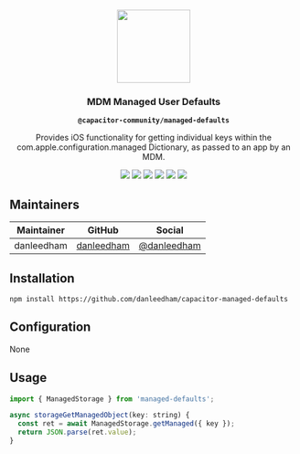 <p align="center"><br><img src="https://user-images.githubusercontent.com/236501/85893648-1c92e880-b7a8-11ea-926d-95355b8175c7.png" width="128" height="128" /></p>
<h3 align="center">MDM Managed User Defaults</h3>
<p align="center"><strong><code>@capacitor-community/managed-defaults</code></strong></p>
<p align="center">
  Provides iOS functionality for getting individual keys within the com.apple.configuration.managed Dictionary, as passed to an app by an MDM.
</p>

<p align="center">
  <img src="https://img.shields.io/maintenance/yes/2021" />
  <a href="https://github.com/danleedham/capacitor-managed-defaults/actions?query=workflow%3A%22Build%20Plugin%22"><img src="https://img.shields.io/github/workflow/status/danleedham/capacitor-managed-defaults/Build%20Plugin" /></a>
  <img src="https://img.shields.io/github/package-json/v/danleedham/capacitor-managed-defaults" />
  <img src="https://img.shields.io/github/v/release/danleedham/capacitor-managed-defaults" />
  <img src="https://img.shields.io/github/languages/count/danleedham/capacitor-managed-defaults" />
  <img src="https://img.shields.io/github/languages/top/danleedham/capacitor-managed-defaults" />
</p>
                                                                                         

## Maintainers

| Maintainer | GitHub | Social |
| -----------| -------| -------|
| danleedham | [danleedham](https://github.com/danleedham) | [@danleedham](https://twitter.com/danleedham) |

## Installation

```
npm install https://github.com/danleedham/capacitor-managed-defaults
```

## Configuration

None

## Usage

```js
import { ManagedStorage } from 'managed-defaults';

async storageGetManagedObject(key: string) {
  const ret = await ManagedStorage.getManaged({ key });
  return JSON.parse(ret.value);
}
```


